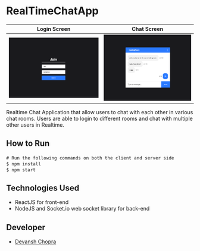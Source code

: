 # RealTimeChatApp
Login Screen            |  Chat Screen
:-------------------------:|:-------------------------:
![](https://github.com/dchop/RealTimeChatApp/blob/master/client/src/icons/loginScreen.png)  |  ![](https://github.com/dchop/RealTimeChatApp/blob/master/client/src/icons/chatScreen.png)
<!-- ![alt text](https://github.com/dchop/RealTimeChatApp/blob/master/client/src/icons/loginScreen.png)
![alt text](https://github.com/dchop/RealTimeChatApp/blob/master/client/src/icons/chatScreen.png) -->
Realtime Chat Application that allow users to chat with each other in various chat rooms. Users are able to login to different rooms and chat with multiple other users in Realtime.

## How to Run
```
# Run the following commands on both the client and server side
$ npm install
$ npm start
```

## Technologies Used
- ReactJS for front-end
- NodeJS and Socket.io web socket library for back-end

## Developer
- [Devansh Chopra](https://github.com/dchop)